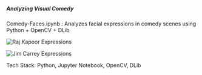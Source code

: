 
##### 	Analyzing Visual Comedy  #####

Comedy-Faces.ipynb :	Analyzes facial expressions in comedy scenes using Python + OpenCV + DLib

![Raj Kapoor Expressions](demos/shri-420.gif)

![Jim Carrey Expressions](demos/jim-carrey.gif)

Tech Stack: Python, Jupyter Notebook, OpenCV, DLib
